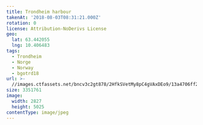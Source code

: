 ```yaml
---
title: Trondheim harbour
takenAt: '2018-08-03T08:31:21.000Z'
rotation: 0
license: Attribution-NoDerivs License
geo:
  lat: 63.442055
  lng: 10.406483
tags:
  - Trondheim
  - Norge
  - Norway
  - bgotrd18
url: >-
  //images.ctfassets.net/bncv3c2gt878/2HfkSVetMy8pC4gVAxDEo9/13a4706ff21d5dfb3314e21264f294ab/trondheim-harbour_42955674875_o
size: 3351761
image:
  width: 2827
  height: 5025
contentType: image/jpeg
---
```


